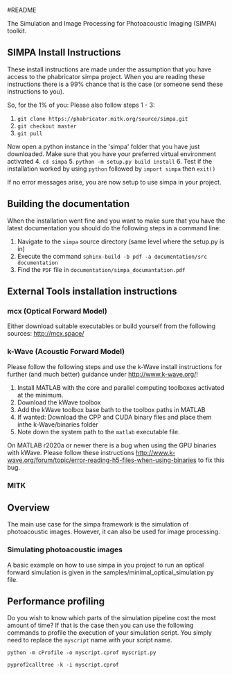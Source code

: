 #README

The Simulation and Image Processing for Photoacoustic Imaging (SIMPA) toolkit.

## SIMPA Install Instructions

These install instructions are made under the assumption that you have access to the phabricator simpa project.
When you are reading these instructions there is a 99% chance that is the case (or someone send these instructions
to you).

So, for the 1% of you: Please also follow steps 1 - 3:

1. `git clone https://phabricator.mitk.org/source/simpa.git`
2. `git checkout master`
3. `git pull`

Now open a python instance in the 'simpa' folder that you have just downloaded. Make sure that you have your preferred
virtual environment activated
4. `cd simpa`
5. `python -m setup.py build install`
6. Test if the installation worked by using `python` followed by `import simpa` then `exit()`

If no error messages arise, you are now setup to use simpa in your project.

## Building the documentation

When the installation went fine and you want to make sure that you have the latest documentation
you should do the following steps in a command line:

1. Navigate to the `simpa` source directory (same level where the setup.py is in)
2. Execute the command `sphinx-build -b pdf -a documentation/src documentation`
3. Find the `PDF` file in `documentation/simpa_documantation.pdf`

## External Tools installation instructions

### mcx (Optical Forward Model)

Either download suitable executables or build yourself from the following sources:
http://mcx.space/

### k-Wave (Acoustic Forward Model)

Please follow the following steps and use the k-Wave install instructions 
for further (and much better) guidance under http://www.k-wave.org/!

1. Install MATLAB with the core and parallel computing toolboxes activated at the minimum.
2. Download the kWave toolbox
3. Add the kWave toolbox base bath to the toolbox paths in MATLAB
4. If wanted: Download the CPP and CUDA binary files and place them inthe k-Wave/binaries folder
5. Note down the system path to the `matlab` executable file. 

On MATLAB r2020a or newer there is a bug when using the GPU binaries with kWave. Please follow these instructions
http://www.k-wave.org/forum/topic/error-reading-h5-files-when-using-binaries to fix this bug.

### MITK

## Overview

The main use case for the simpa framework is the simulation of photoacoustic images.
However, it can also be used for image processing.

### Simulating photoacoustic images

A basic example on how to use simpa in you project to run an optical forward simulation is given in the 
samples/minimal_optical_simulation.py file.

## Performance profiling

Do you wish to know which parts of the simulation pipeline cost the most amount of time? 
If that is the case then you can use the following commands to profile the execution of your simulation script.
You simply need to replace the `myscript` name with your script name.

`python -m cProfile -o myscript.cprof myscript.py`

`pyprof2calltree -k -i myscript.cprof`